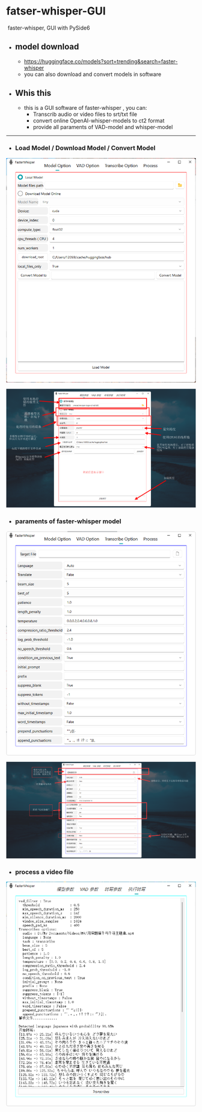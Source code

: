 # fatser-whisper-GUI



​		faster-whisper, GUI with PySide6



-   ## model download

    -   https://huggingface.co/models?sort=trending&search=faster-whisper
    -   you can also download and convert models in software



-   ## Whis this

    -   this is a GUI software of faster-whisper , you can:
        -   Transcrib audio or video files to srt/txt file
        -   convert online OpenAI-whisper-models to ct2 format
        -   provide all paraments of VAD-model and whisper-model



------

-   ### Load Model / Download Model / Convert Model

![image-20230806072050188](./README.assets/image-20230806072050188.png)

![软件使用-模型参数](./README.assets/软件使用-模型参数.png)

-   ### paraments of faster-whisper model

![image-20230806072114168](./README.assets/image-20230806072114168.png)

![软件使用-转写参数](./README.assets/软件使用-转写参数.png)

-   ### process a video file

![转写执行效果](./README.assets/转写执行效果.png)
